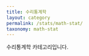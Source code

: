 ```yaml
---
title: 수리통계학
layout: category
permalink: /stats/math-stat/
taxonomy: math-stat
---
```


수리통계학 카테고리입니다. 
